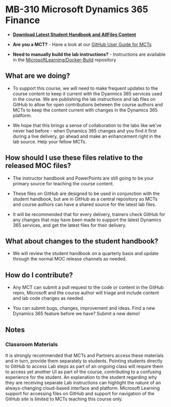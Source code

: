 # MB-310 Microsoft Dynamics 365 Finance

- **[Download Latest Student Handbook and AllFiles Content](../../releases/latest)**

- **Are you a MCT?** - Have a look at our [GitHub User Guide for MCTs](https://microsoftlearning.github.io/MCT-User-Guide/)

- **Need to manually build the lab instructions?** - Instructions are available in the [MicrosoftLearning/Docker-Build](https://github.com/MicrosoftLearning/Docker-Build) repository


## What are we doing?

- To support this course, we will need to make frequent updates to the course content to keep it current with the Dyanmics 365 services used in the course.  We are publishing the lab instructions and lab files on GitHub to allow for open contributions between the course authors and MCTs to keep the content current with changes in the Dynamics 365 platform.

- We hope that this brings a sense of collaboration to the labs like we've never had before - when Dynamics 365 changes and you find it first during a live delivery, go ahead and make an enhancement right in the lab source.  Help your fellow MCTs.

## How should I use these files relative to the released MOC files?

- The instructor handbook and PowerPoints are still going to be your primary source for teaching the course content.

- These files on GitHub are designed to be used in conjunction with the student handbook, but are in GitHub as a central repository so MCTs and course authors can have a shared source for the latest lab files.

- It will be recommended that for every delivery, trainers check GitHub for any changes that may have been made to support the latest Dynamics 365 services, and get the latest files for their delivery.


## What about changes to the student handbook?

- We will review the student handbook on a quarterly basis and update through the normal MOC release channels as needed.


## How do I contribute?

- Any MCT can submit a pull request to the code or content in the GitHub repro, Microsoft and the course author will triage and include content and lab code changes as needed.

- You can submit bugs, changes, improvement and ideas.  Find a new Dynamics 365 feature before we have?  Submit a new demo!


## Notes

### Classroom Materials

It is strongly recommended that MCTs and Partners access these materials and in turn, provide them separately to students.  Pointing students directly to GitHub to access Lab steps as part of an ongoing class will require them to access yet another UI as part of the course, contributing to a confusing experience for the student. An explanation to the student regarding why they are receiving separate Lab instructions can highlight the nature of an always-changing cloud-based interface and platform. Microsoft Learning support for accessing files on GitHub and support for navigation of the GitHub site is limited to MCTs teaching this course only.
